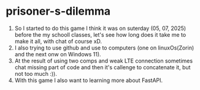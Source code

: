 # prisoner-s-dilemma
1. So I started to do this game I think it was on suterday (05, 07, 2025) before the my schooll classes, let's see how long does it take me to make it all, with chat of course xD. 
2. I also trying to use github and use to computers (one on linuxOs(Zorin) and the next onw on Windows 11).
3. At the result of using two comps and weak LTE connection sometimes chat missing part of code and then it's callenge to concatenate it, but not too much :)).
4. With this game I also want to learning more about FastAPI.
